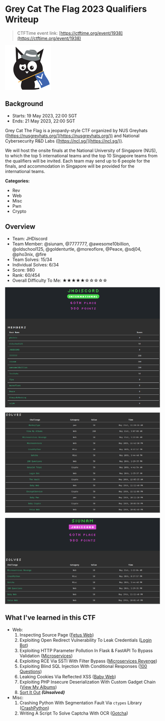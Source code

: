 # Grey Cat The Flag 2023 Qualifiers Writeup

> CTFTime event link: [https://ctftime.org/event/1938](https://ctftime.org/event/1938)

![](https://github.com/siunam321/CTF-Writeups/blob/main/Grey-Cat-The-Flag-2023-Qualifiers/images/banner.png)

## Background

- Starts: 19 May 2023, 22:00 SGT
- Ends: 21 May 2023, 22:00 SGT

Grey Cat The Flag is a jeopardy-style CTF organized by NUS Greyhats ([https://nusgreyhats.org/](https://nusgreyhats.org/)) and National Cybersecurity R&D Labs ([https://ncl.sg/](https://ncl.sg/)).

We will host the onsite finals at the National University of Singapore (NUS), to which the top 5 international teams and the top 10 Singapore teams from the qualifiers will be invited. Each team may send up to 6 people for the finals, and accommodation in Singapore will be provided for the international teams.

**Categories:**

- Rev
- Web
- Misc
- Pwn
- Crypto

## Overview

- Team: JHDiscord
- Team Member: @siunam, @7777777, @awesome10billion, @oldschool125, @goldenturtle, @moreoflore, @Peace, @sdj04, @pho3nix, @fire
- Team Solves: 15/34
- Individual Solves: 6/34
- Score: 980
- Rank: 60/454
- Overall Difficulty To Me: ★★★★★☆☆☆☆☆

![](https://github.com/siunam321/CTF-Writeups/blob/main/Grey-Cat-The-Flag-2023-Qualifiers/images/score.png)

![](https://github.com/siunam321/CTF-Writeups/blob/main/Grey-Cat-The-Flag-2023-Qualifiers/images/solves1.png)

![](https://github.com/siunam321/CTF-Writeups/blob/main/Grey-Cat-The-Flag-2023-Qualifiers/images/solves2.png)

## What I've learned in this CTF

- Web:
    1. Inspecting Source Page ([Fetus Web](https://github.com/siunam321/CTF-Writeups/blob/main/Grey-Cat-The-Flag-2023-Qualifiers/Web/Fetus-Web/README.md))
    2. Exploiting Open Redirect Vulnerability To Leak Credentials ([Login Bot](https://github.com/siunam321/CTF-Writeups/blob/main/Grey-Cat-The-Flag-2023-Qualifiers/Web/Login-Bot/README.md))
    3. Exploiting HTTP Parameter Pollution In Flask & FastAPI To Bypass Validation ([Microservices](https://github.com/siunam321/CTF-Writeups/blob/main/Grey-Cat-The-Flag-2023-Qualifiers/Web/Microservices/README.md))
    4. Exploiting RCE Via SSTI With Filter Bypass ([Microservices Revenge](https://github.com/siunam321/CTF-Writeups/blob/main/Grey-Cat-The-Flag-2023-Qualifiers/Web/Microservices-Revenge/README.md))
    5. Exploiting Blind SQL Injection With Conditional Responses ([100 Questions](https://github.com/siunam321/CTF-Writeups/blob/main/Grey-Cat-The-Flag-2023-Qualifiers/Web/100-Questions/README.md))
    6. Leaking Cookies Via Reflected XSS ([Baby Web](https://github.com/siunam321/CTF-Writeups/blob/main/Grey-Cat-The-Flag-2023-Qualifiers/Web/Baby-Web/README.md))
    7. Exploiting PHP Insecure Deserialization With Custom Gadget Chain ([View My Albums](https://github.com/siunam321/CTF-Writeups/blob/main/Grey-Cat-The-Flag-2023-Qualifiers/Web/View-My-Albums/README.md))
    8. [Sort It Out](https://github.com/siunam321/CTF-Writeups/blob/main/Grey-Cat-The-Flag-2023-Qualifiers/Web/Sort-It-Out/README.md) ***(Unsolved)***
- Misc:
    1. Crashing Python With Segmentation Fault Via `ctypes` Library ([CrashPython](https://github.com/siunam321/CTF-Writeups/blob/main/Grey-Cat-The-Flag-2023-Qualifiers/Misc/CrashPython/README.md))
    2. Writing A Script To Solve Captcha With OCR ([Gotcha](https://github.com/siunam321/CTF-Writeups/blob/main/Grey-Cat-The-Flag-2023-Qualifiers/Misc/Gotcha/README.md))
